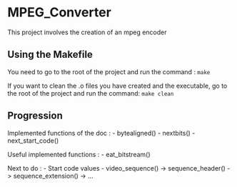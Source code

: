 # MPEG_Converter

This project involves the creation of an mpeg encoder 

## Using the Makefile

You need to go to the root of the project and run the command : ```make```

If you want to clean the .o files you have created and the executable, go to the root of the project and run the command: ```make clean```

## Progression

Implemented functions of the doc :
    - bytealigned()
    - nextbits()
    - next_start_code()

Useful implemented functions :
    - eat_bitstream()

Next to do : 
    - Start code values
    - video_sequence()
            -> sequence_header()
            -> sequence_extension()
            -> ...
